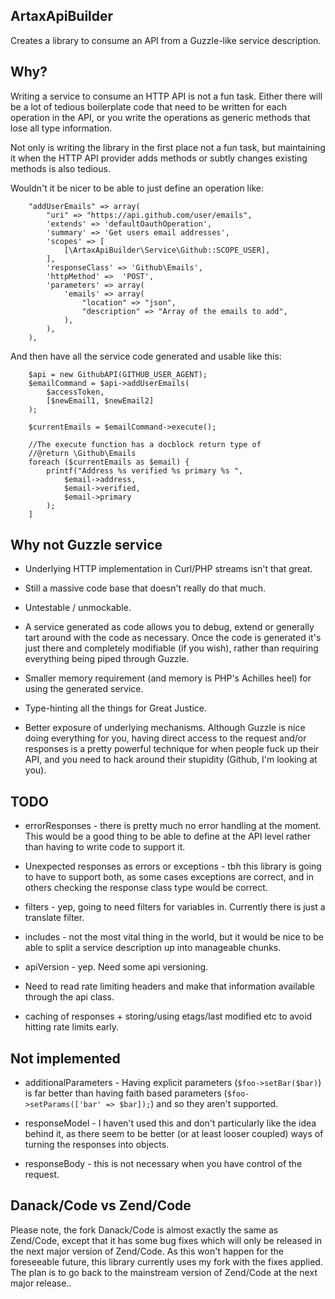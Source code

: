 ## ArtaxApiBuilder

Creates a library to consume an API from a Guzzle-like service description.

## Why?

Writing a service to consume an HTTP API is not a fun task. Either there will be a lot of tedious boilerplate code that need to be written for each operation in the API, or you write the operations as generic methods that lose all type information.
 

Not only is writing the library in the first place not a fun task, but maintaining it when the HTTP API provider adds methods or subtly changes existing methods is also tedious.

Wouldn't it be nicer to be able to just define an operation like:

```
    "addUserEmails" => array(
        "uri" => "https://api.github.com/user/emails",
        'extends' => 'defaultOauthOperation',
        'summary' => 'Get users email addresses',
        'scopes' => [
            [\ArtaxApiBuilder\Service\Github::SCOPE_USER],
        ],
        'responseClass' => 'Github\Emails',
        'httpMethod' =>  'POST',
        'parameters' => array(
            'emails' => array(
                "location" => "json",
                "description" => "Array of the emails to add",
            ),
        ),
    ),
```

And then have all the service code generated and usable like this:


```
    $api = new GithubAPI(GITHUB_USER_AGENT);
    $emailCommand = $api->addUserEmails(
        $accessToken,
        [$newEmail1, $newEmail2]
    );
    
    $currentEmails = $emailCommand->execute();
    
    //The execute function has a docblock return type of 
    //@return \Github\Emails
    foreach ($currentEmails as $email) {
        printf("Address %s verified %s primary %s ",
            $email->address,
            $email->verified,
            $email->primary
        );
    ]
```


## Why not Guzzle service

* Underlying HTTP implementation in Curl/PHP streams isn't that great.

* Still a massive code base that doesn't really do that much.

* Untestable / unmockable.
 
* A service generated as code allows you to debug, extend or generally tart around with the code as necessary. Once the code is generated it's just there and completely modifiable (if you wish), rather than requiring everything being piped through Guzzle.

* Smaller memory requirement (and memory is PHP's Achilles heel) for using the generated service.

* Type-hinting all the things for Great Justice. 

* Better exposure of underlying mechanisms. Although Guzzle is nice doing everything for you, having direct access to the request and/or responses is a pretty powerful technique for when people fuck up their API, and you need to hack around their stupidity (Github, I'm looking at you).


## TODO

* errorResponses - there is pretty much no error handling at the moment. This would be a good thing to be able to define at the API level rather than having to write code to support it.

* Unexpected responses as errors or exceptions - tbh this library is going to have to support both, as some cases exceptions are correct, and in others checking the response class type would be correct.

* filters - yep, going to need filters for variables in. Currently there is just a translate filter.

* includes - not the most vital thing in the world, but it would be nice to be able to split a service description up into manageable chunks.

* apiVersion - yep. Need some api versioning.

* Need to read rate limiting headers and make that information available through the api class.

* caching of responses + storing/using etags/last modified etc to avoid hitting rate limits early.

## Not implemented

* additionalParameters - Having explicit parameters (`$foo->setBar($bar)`) is far better than having faith based parameters (`$foo->setParams(['bar' => $bar]);`) and so they aren't supported. 

* responseModel - I haven't used this and don't particularly like the idea behind it, as there seem to be better (or at least looser coupled) ways of turning the responses into objects.  

* responseBody - this is not necessary when you have control of the request.


## Danack/Code vs Zend/Code


Please note, the fork Danack/Code is almost exactly the same as Zend/Code, except that it has some bug fixes which will only be released in the next major version of Zend/Code. As this won't happen for the foreseeable future, this library currently uses my fork with the fixes applied. The plan is to go back to the mainstream version of Zend/Code at the next major release..